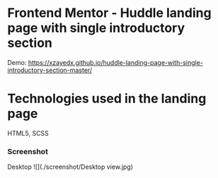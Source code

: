 # Frontend Mentor - Huddle landing page with single introductory section
Demo: https://xzayedx.github.io/huddle-landing-page-with-single-introductory-section-master/
# Technologies used in the landing page
HTML5, SCSS

### Screenshot
Desktop
![](./screenshot/Desktop view.jpg)